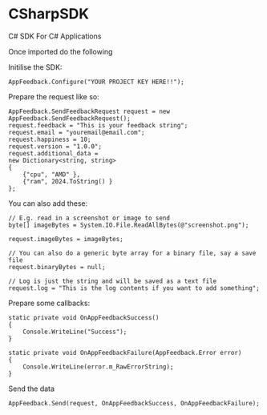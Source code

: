 # CSharpSDK
C# SDK For C# Applications

Once imported do the following

Initilise the SDK:
```
AppFeedback.Configure("YOUR PROJECT KEY HERE!!");
```

Prepare the request like so:
```
AppFeedback.SendFeedbackRequest request = new AppFeedback.SendFeedbackRequest();
request.feedback = "This is your feedback string";
request.email = "youremail@email.com";
request.happiness = 10;
request.version = "1.0.0";
request.additional_data =
new Dictionary<string, string>
{
    {"cpu", "AMD" },
    {"ram", 2024.ToString() }
};
```

You can also add these:
```
// E.g. read in a screenshot or image to send
byte[] imageBytes = System.IO.File.ReadAllBytes(@"screenshot.png");

request.imageBytes = imageBytes;

// You can also do a generic byte array for a binary file, say a save file
request.binaryBytes = null;

// Log is just the string and will be saved as a text file
request.log = "This is the log contents if you want to add something";
```

Prepare some callbacks:
```
static private void OnAppFeedbackSuccess()
{
    Console.WriteLine("Success");
}

static private void OnAppFeedbackFailure(AppFeedback.Error error)
{
    Console.WriteLine(error.m_RawErrorString);
}
```
Send the data     
```
AppFeedback.Send(request, OnAppFeedbackSuccess, OnAppFeedbackFailure);
```
